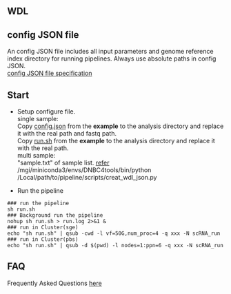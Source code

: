 ## **WDL**

## config JSON file
An config JSON file includes all input parameters and genome reference index directory for running pipelines. Always use absolute paths in config JSON.
<br /> [config JSON file specification](./input_json.md)
## Start
- Setup configure file.
<br />single sample:
<br /> Copy [config.json](../../example/wdl/config.json) from the **example** to the analysis directory and replace it with the real path and fastq path. 
<br /> Copy [run.sh](../../example/wdl/run.sh) from the **example** to the analysis directory and replace it with the real path.
<br /> multi sample:
<br /> "sample.txt" of sample list. [refer](../list.md)
<br /> /mgi/miniconda3/envs/DNBC4tools/bin/python /Local/path/to/pipeline/scripts/creat_wdl_json.py 

- Run the pipeline
```
### run the pipeline
sh run.sh
### Background run the pipeline
nohup sh run.sh > run.log 2>&1 &
### run in Cluster(sge)
echo "sh run.sh" | qsub -cwd -l vf=50G,num_proc=4 -q xxx -N scRNA_run
### run in Cluster(pbs)
echo "sh run.sh" | qsub -d $(pwd) -l nodes=1:ppn=6 -q xxx -N scRNA_run
```
## FAQ
Frequently Asked Questions [here](./faq.md)
